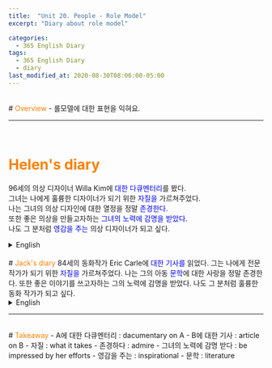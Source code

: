 ```yaml
---
title:  "Unit 20. People - Role Model"
excerpt: "Diary about role model"

categories:
  - 365 English Diary
tags:
  - 365 English Diary
  - diary
last_modified_at: 2020-08-30T08:06:00-05:00
---
```

<!--
%% color
%% 주황색 : <span style="color:#FF8000"></span>
%% 파란색 : <span style="color:#0000FF"></span>
%% 빨간색 : <span style="color:#FF0000"></span>
%% 초록색 : <span style="color:#00FF00"></span>
%% 보라색 : <span style="color:#9A2EFE"></span>

주어 -> 서술어 -> 서술어 뒷자리 순으로 사고.

<span style="color:blue">
</span>

<audio id="a1" src="/assets/mp3/365english/Week1_01_01.mp3" preload hidden="false"></audio>
<span onclick="document.getElementById('a1').play(); return false;"></span>
-->
<br>
# <span style="color:#FF8000">Overview</span>
- 롤모델에 대한 표현을 익혀요.
  
----
<br>

<!-- mp3 -->
<audio id="a1" src="/assets/mp3/365english/Week4_05_01.mp3" preload hidden="false"></audio>
<audio id="a2" src="/assets/mp3/365english/Week4_05_02.mp3" preload hidden="false"></audio>
<audio id="a3" src="/assets/mp3/365english/Week4_05_03.mp3" preload hidden="false"></audio>
<audio id="a4" src="/assets/mp3/365english/Week4_05_04.mp3" preload hidden="false"></audio>
<audio id="a5" src="/assets/mp3/365english/Week4_05_05.mp3" preload hidden="false"></audio>
<audio id="a6" src="/assets/mp3/365english/Week4_05_06.mp3" preload hidden="false"></audio>
<audio id="a7" src="/assets/mp3/365english/Week4_05_07.mp3" preload hidden="false"></audio>
<audio id="a8" src="/assets/mp3/365english/Week4_05_08.mp3" preload hidden="false"></audio>
<audio id="a9" src="/assets/mp3/365english/Week4_05_09.mp3" preload hidden="false"></audio>
<audio id="a10" src="/assets/mp3/365english/Week4_05_10.mp3" preload hidden="false"></audio>

# <span style="color:#FF8000">Helen's diary</span>
96세의 의상 디자이너 Willa Kim에 <span style="color:#0000FF">대한 다큐멘터리</span>를 봤다.  
그녀는 나에게 훌륭한 디자이너가 되기 위한 <span style="color:#0000FF">자질을</span> 가르쳐주었다.  
나는 그녀의 의상 디자인에 대한 열정을 정말 <span style="color:#0000FF">존경한다.</span>  
또한 좋은 의상을 만들고자하는 <span style="color:#0000FF">그녀의 노력에 감명을 받았다.</span>    
나도 그 분처럼 <span style="color:#0000FF">영감을 주는</span> 의상 디자이너가 되고 싶다.  
  
<details>
<summary>English</summary>
<div markdown="1">
<span onclick="document.getElementById('a1').play(); return false;">I saw a <span style="color:#0000FF">documentary on</span> Willa Kim, a 96-year-old costume designer.</span>  
<span onclick="document.getElementById('a2').play(); return false;">She taught me <span style="color:#0000FF">what it takes</span> to be a great designer.</span>  
<span onclick="document.getElementById('a3').play(); return false;">I really <span style="color:#0000FF">admire</span> her passion for costume design.</span>  
<span onclick="document.getElementById('a4').play(); return false;">I<span style="color:#0000FF">'m also impressed by her efforts</span> to make good costumes.</span>  
<span onclick="document.getElementById('a5').play(); return false;">I really want to be an <span style="color:#0000FF">inspirational</span> costume designer like her.</span>  
</div>
</details>
<br>
# <span style="color:#FF8000">Jack's diary</span>
84세의 동화작가 Eric Carle에 <span style="color:#0000FF">대한 기사를</span> 읽었다.  
그는 나에게 전문 작가가 되기 위한 <span style="color:#0000FF">자질을</span> 가르쳐주었다.  
나는 그의 아동 <span style="color:#0000FF">문학</span>에 대한 사랑을 정말 존경한다.  
또한 좋은 이야기를 쓰고자하는 그의 노력에 감명을 받았다.  
나도 그 분처럼 훌륭한 동화 작가가 되고 싶다.  
  
<details>
<summary>English</summary>
<div markdown="1">
<span onclick="document.getElementById('a6').play(); return false;">I read an <span style="color:#0000FF">article on</span> Eric Carle, an 84-year-old children's book writer.</span>  
<span onclick="document.getElementById('a7').play(); return false;">He taught me <span style="color:#0000FF">what it takes</span> to be a professional writer.</span>  
<span onclick="document.getElementById('a8').play(); return false;">I really admire his love of children's <span style="color:#0000FF">literature</span>.</span>  
<span onclick="document.getElementById('a9').play(); return false;">I'm also impressed by his efforts to write good stories.</span>  
<span onclick="document.getElementById('a10').play(); return false;">I really want to be a great children's book writer like him.</span>  
</div>
</details>
  
----
<br>
# <span style="color:#FF8000">Takeaway</span>
- A에 대한 다큐멘터리 : dacumentary on A
- B에 대한 기사 : article on B
- 자질 : what it takes
- 존경하다 : admire
- 그녀의 노력에 감명 받다 : be impressed by her efforts
- 영감을 주는 : inspirational
- 문학 : literature